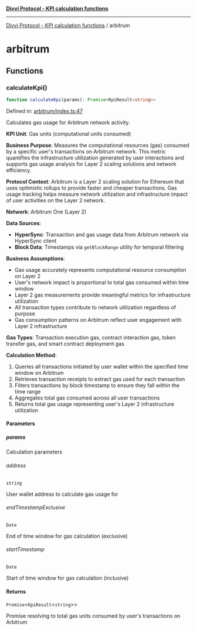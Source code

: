 [**Divvi Protocol - KPI calculation functions**](README.md)

---

[Divvi Protocol - KPI calculation functions](README.md) / arbitrum

# arbitrum

## Functions

### calculateKpi()

```ts
function calculateKpi(params): Promise<KpiResult<string>>
```

Defined in: [arbitrum/index.ts:47](https://github.com/divvi-xyz/divvi-protocol-v0/blob/main/scripts/calculateKpi/protocols/arbitrum/index.ts#L47)

Calculates gas usage for Arbitrum network activity.

**KPI Unit**: Gas units (computational units consumed)

**Business Purpose**: Measures the computational resources (gas) consumed by a specific user's
transactions on Arbitrum network. This metric quantifies the infrastructure utilization generated by user
interactions and supports gas usage analysis for Layer 2 scaling solutions and network efficiency.

**Protocol Context**: Arbitrum is a Layer 2 scaling solution for Ethereum that uses optimistic rollups
to provide faster and cheaper transactions. Gas usage tracking helps measure network utilization and
infrastructure impact of user activities on the Layer 2 network.

**Network**: Arbitrum One (Layer 2)

**Data Sources**:

- **HyperSync**: Transaction and gas usage data from Arbitrum network via HyperSync client
- **Block Data**: Timestamps via `getBlockRange` utility for temporal filtering

**Business Assumptions**:

- Gas usage accurately represents computational resource consumption on Layer 2
- User's network impact is proportional to total gas consumed within time window
- Layer 2 gas measurements provide meaningful metrics for infrastructure utilization
- All transaction types contribute to network utilization regardless of purpose
- Gas consumption patterns on Arbitrum reflect user engagement with Layer 2 infrastructure

**Gas Types**: Transaction execution gas, contract interaction gas, token transfer gas, and smart contract deployment gas

**Calculation Method**:

1. Queries all transactions initiated by user wallet within the specified time window on Arbitrum
2. Retrieves transaction receipts to extract gas used for each transaction
3. Filters transactions by block timestamp to ensure they fall within the time range
4. Aggregates total gas consumed across all user transactions
5. Returns total gas usage representing user's Layer 2 infrastructure utilization

#### Parameters

##### params

Calculation parameters

###### address

`string`

User wallet address to calculate gas usage for

###### endTimestampExclusive

`Date`

End of time window for gas calculation (exclusive)

###### startTimestamp

`Date`

Start of time window for gas calculation (inclusive)

#### Returns

`Promise`\<`KpiResult`\<`string`\>\>

Promise resolving to total gas units consumed by user's transactions on Arbitrum
